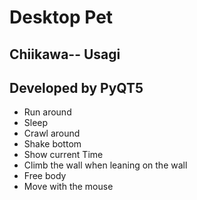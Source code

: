 # Desktop Pet 
## Chiikawa-- Usagi
## Developed by PyQT5
* Run around
* Sleep
* Crawl around
* Shake bottom
* Show current Time
* Climb the wall when leaning on the wall
* Free body 
* Move with the mouse